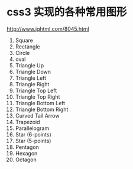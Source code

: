 # css3 实现的各种常用图形

<http://www.jqhtml.com/8045.html>

1.  Square
1.  Rectangle
1.  Circle
1.  oval
1.  Triangle Up
1.  Triangle Down
1.  Triangle Left
1.  Triangle Right
1.  Triangle Top Left
1.  Triangle Top Right
1.  Triangle Bottom Left
1.  Triangle Bottom Right
1.  Curved Tail Arrow
1.  Trapezoid
1.  Parallelogram
1.  Star (6-points)
1.  Star (5-points)
1.  Pentagon
1.  Hexagon
1.  Octagon
